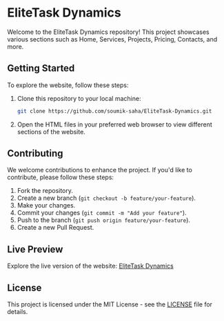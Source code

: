# EliteTask Dynamics

Welcome to the EliteTask Dynamics repository! This project showcases various sections such as Home, Services, Projects, Pricing, Contacts, and more.

## Getting Started

To explore the website, follow these steps:

1. Clone this repository to your local machine:

   ```bash
   git clone https://github.com/soumik-saha/EliteTask-Dynamics.git
   ```

2. Open the HTML files in your preferred web browser to view different sections of the website.

## Contributing

We welcome contributions to enhance the project. If you'd like to contribute, please follow these steps:

1. Fork the repository.
2. Create a new branch (`git checkout -b feature/your-feature`).
3. Make your changes.
4. Commit your changes (`git commit -m "Add your feature"`).
5. Push to the branch (`git push origin feature/your-feature`).
6. Create a new Pull Request.

## Live Preview

Explore the live version of the website: [EliteTask Dynamics](https://elitetaskdynamics.netlify.app/)

## License

This project is licensed under the MIT License - see the [LICENSE](LICENSE) file for details.
